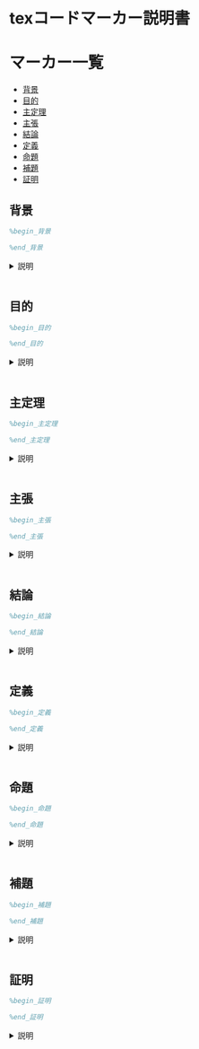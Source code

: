 # texコードマーカー説明書

# マーカー一覧

* [背景](#abstract)
* [目的](#purpose)
* [主定理](#theorem)
* [主張](#claim)
* [結論](#conclusion)
* [定義](#definition)
* [命題](#problem)
* [補題](#heading)
* [証明](#proof)

<a id="abstract"></a>
<h2>背景</h2>

```tex
%begin_背景
```

```tex
%end_背景
```

<details close><summary>説明</summary>

背景が書かれているセクションにこのマーカーを書いてください。

例

```tex
%begin_背景
\begin{abstract}
内容
\end{abstract}
%end_背景
```

</details>

<br>

<a id="purpose"></a>
<h2>目的</h2>

```tex
%begin_目的
```

```tex
%end_目的
```

<details close><summary>説明</summary>

目的が書かれているセクションにこのマーカーを書いてください。

例

```tex
%begin_目的
\begin{abstract}
目的が書かれている部分
\end{abstract}
%end_目的
```

</details>

<br>

<a id="theorem"></a>
<h2>主定理</h2>

```tex
%begin_主定理
```

```tex
%end_主定理
```

<details close><summary>説明</summary>

主定理が書かれているセクションにこのマーカーを書いてください。

例

```tex
%begin_主定理
\begin{theorem}
内容
\end{theorem}
%end_主定理
```

</details>

<br>

<a id="claim"></a>
<h2>主張</h2>

```tex
%begin_主張
```

```tex
%end_主張
```

<details close><summary>説明</summary>

主張が書かれているセクションにこのマーカーを書いてください。

例

```tex
%begin_主張
\begin{claim}
内容
\end{claim}
%end_主張
```

</details>

<br>

<a id="conclusion"></a>
<h2>結論</h2>

```tex
%begin_結論
```

```tex
%end_結論
```

<details close><summary>説明</summary>

結論が書かれているセクションにこのマーカーを書いてください。

例

```tex
%begin_結論
\begin{conclusion}
内容
\end{conclusion}
%end_結論
```

</details>

<br>

<a id="definition"></a>
<h2>定義</h2>

```tex
%begin_定義
```

```tex
%end_定義
```

<details close><summary>説明</summary>

定義が書かれているセクションにこのマーカーを書いてください。

例

```tex
%begin_定義
\begin{definition}
内容
\end{definition}
%end_定義
```

</details>

<br>

<a id="problem"></a>
<h2>命題</h2>

```tex
%begin_命題
```

```tex
%end_命題
```

<details close><summary>説明</summary>

命題が書かれているセクションにこのマーカーを書いてください。

例

```tex
%begin_命題
\begin{problem}
内容
\end{problem}
%end_命題
```

</details>

<br>

<a id="heading"></a>
<h2>補題</h2>

```tex
%begin_補題
```

```tex
%end_補題
```

<details close><summary>説明</summary>

補題が書かれているセクションにこのマーカーを書いてください。

例

```tex
%begin_補題
\begin{heading}
内容
\end{heading}
%end_補題
```

</details>

<br>

<a id="proof"></a>
<h2>証明</h2>

```tex
%begin_証明
```

```tex
%end_証明
```

<details close><summary>説明</summary>

証明が書かれているセクションにこのマーカーを書いてください。

例

```tex
%begin_証明
\begin{proof}
内容
\end{proof}
%end_証明
```

</details>